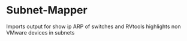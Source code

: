 # Subnet-Mapper
Imports output for show ip ARP of switches and RVtools highlights non VMware devices in subnets
